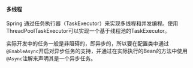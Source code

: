 #### 多线程

Spring 通过任务执行器（TaskExecutor）来实现多线程和并发编程。使用ThreadPoolTaskExecutor可以实现一个基于线程池的TaskExecutor。

实际开发中的任务一般是非阻碍的，即异步的，所以要在配置类中通过`@EnableAsync`开启对异步任务的支持，并通过在实际执行的Bean的方法中使用`@Async`注解来声明其是一个异步任务。